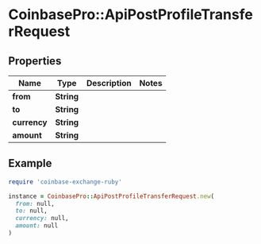 # CoinbasePro::ApiPostProfileTransferRequest

## Properties

| Name | Type | Description | Notes |
| ---- | ---- | ----------- | ----- |
| **from** | **String** |  |  |
| **to** | **String** |  |  |
| **currency** | **String** |  |  |
| **amount** | **String** |  |  |

## Example

```ruby
require 'coinbase-exchange-ruby'

instance = CoinbasePro::ApiPostProfileTransferRequest.new(
  from: null,
  to: null,
  currency: null,
  amount: null
)
```

